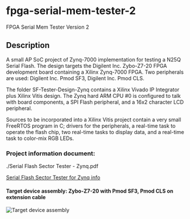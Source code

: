 # fpga-serial-mem-tester-2

FPGA Serial Mem Tester Version 2


## Description
A small AP SoC project of Zynq-7000 implementation for testing a N25Q Serial Flash.
The design targets the Digilent Inc. Zybo-Z7-20 FPGA development board containing a
Xilinx Zynq-7000 FPGA.
Two peripherals are used: Digilent Inc. Pmod SF3, Digilent Inc. Pmod CLS.

The folder SF-Tester-Design-Zynq contains a Xilinx Vivado IP Integrator plus
Xilinx Vitis design. The Zynq hard ARM CPU #0 is configured to talk with board
components,
a SPI Flash peripheral, and
a 16x2 character LCD peripheral.

Sources to be incorporated into a Xilinx Vitis project contain
a very small FreeRTOS program in C; drivers
for the peripherals, a real-time task to operate the flash chip,
two real-time tasks to display data, and a real-time task to color-mix RGB LEDs.

### Project information document:

./Serial Flash Sector Tester - Zynq.pdf

[Serial Flash Sector Tester for Zynq info](https://github.com/timothystotts/fpga-serial-mem-tester-2/blob/master/Serial%20Flash%20Sector%20Tester%20-%20Zynq.pdf)

#### Target device assembly: Zybo-Z7-20 with Pmod SF3, Pmod CLS on extension cable
![Target device assembly](https://github.com/timothystotts/fpga-serial-mem-tester-1/blob/master/img_serial-flash-tester-zynq-assembled-20200730.jpg)
